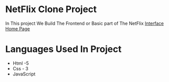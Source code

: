 # **NetFlix Clone Project**
In This project We Build The Frontend or Basic part of The NetFlix 
[Interface](Preview_1.png) 
[Home Page](Preview_2.png) 

# Languages  Used In Project 
* Html -5
* Css - 3
* JavaScript 
